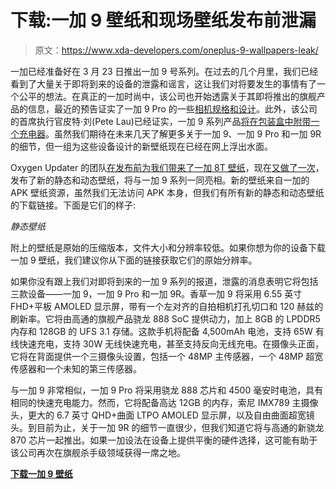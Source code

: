 # 下载:一加 9 壁纸和现场壁纸发布前泄漏

> 原文：<https://www.xda-developers.com/oneplus-9-wallpapers-leak/>

一加已经准备好在 3 月 23 日推出一加 9 号系列。在过去的几个月里，我们已经看到了大量关于即将到来的设备的泄露和谣言，这让我们对将要发生的事情有了一个公平的想法。在真正的一加时尚中，该公司也开始透露关于其即将推出的旗舰产品的信息，最近的预告证实了一加 9 Pro 的一些[相机规格和设计](https://www.xda-developers.com/oneplus-9-series-march-23-hasselblad-partnership-confirmed/)。此外，该公司的首席执行官皮特·刘(Pete Lau)已经证实，一加 9 系列产品[将在包装盒中附带一个充电器](https://www.xda-developers.com/oneplus-confirms-the-oneplus-9-will-come-with-a-charger/)。虽然我们期待在未来几天了解更多关于一加 9、一加 9 Pro 和一加 9R 的细节，但一组为这些设备设计的新壁纸现在已经在网上浮出水面。

Oxygen Updater 的团队[在发布前为我们带来了一加 8T 壁纸](https://www.xda-developers.com/likely-oneplus-8t-wallpapers-download/)，现在[又做了一次](https://oxygenupdater.com/api/v2.6/news-content/223/EN)，发布了新的静态和动态壁纸，将与一加 9 系列一同亮相。新的壁纸来自一加的 APK 壁纸资源，虽然我们无法访问 APK 本身，但我们有所有新的静态和动态壁纸的下载链接。下面是它们的样子:

*静态壁纸*

附上的壁纸是原始的压缩版本，文件大小和分辨率较低。如果你想为你的设备下载一加 9 壁纸，我们建议你从下面的链接获取它们的原始分辨率。

如果你没有跟上我们对即将到来的一加 9 系列的报道，泄露的消息表明它将包括三款设备——一加 9，一加 9 Pro 和一加 9R。香草一加 9 将采用 6.55 英寸 FHD+平板 AMOLED 显示屏，带有一个左对齐的自拍相机打孔切口和 120 赫兹的刷新率。它将由高通的旗舰产品骁龙 888 SoC 提供动力，加上 8GB 的 LPDDR5 内存和 128GB 的 UFS 3.1 存储。这款手机将配备 4,500mAh 电池，支持 65W 有线快速充电，支持 30W 无线快速充电，甚至支持反向无线充电。在摄像头正面，它将在背面提供一个三摄像头设置，包括一个 48MP 主传感器，一个 48MP 超宽传感器和一个未知的第三传感器。

与一加 9 非常相似，一加 9 Pro 将采用骁龙 888 芯片和 4500 毫安时电池，具有相同的快速充电能力。然而，它将配备高达 12GB 的内存，索尼 IMX789 主摄像头，更大的 6.7 英寸 QHD+曲面 LTPO AMOLED 显示屏，以及自由曲面超宽镜头。到目前为止，关于一加 9R 的细节一直很少，但我们知道它将与高通的新骁龙 870 芯片一起推出。如果一加设法在设备上提供平衡的硬件选择，这可能有助于该公司再次在旗舰杀手级领域获得一席之地。

**[下载一加 9 壁纸](https://drive.google.com/drive/folders/1FUS-5qfLFCk4qqHamAhjnLKQkDoTnLDa)**